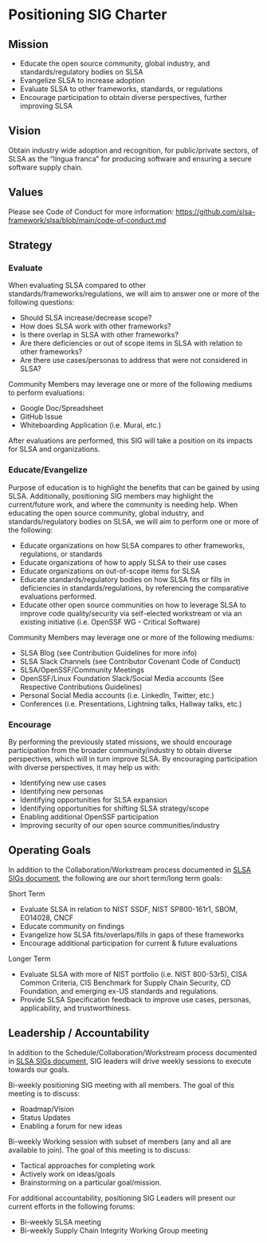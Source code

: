 # Positioning SIG Charter

## Mission
- Educate the open source community, global industry, and standards/regulatory bodies on SLSA
- Evangelize SLSA to increase adoption
- Evaluate SLSA to other frameworks, standards, or regulations
- Encourage participation to obtain diverse perspectives, further improving SLSA

## Vision
Obtain industry wide adoption and recognition, for public/private sectors, of SLSA as the “lingua franca” for producing software and ensuring a secure software supply chain.  

## Values
Please see Code of Conduct for more information: https://github.com/slsa-framework/slsa/blob/main/code-of-conduct.md

## Strategy

### Evaluate
When evaluating SLSA compared to other standards/frameworks/regulations, we will aim to answer one or more of the following questions: 
- Should SLSA increase/decrease scope?
- How does SLSA work with other frameworks? 
- Is there overlap in SLSA with other frameworks?
- Are there deficiencies or out of scope items in SLSA with relation to other frameworks?
- Are there use cases/personas to address that were not considered in SLSA?

Community Members may leverage one or more of the following mediums to perform evaluations:  
- Google Doc/Spreadsheet
- GitHub Issue
- Whiteboarding Application (i.e. Mural, etc.) 

After evaluations are performed, this SIG will take a position on its impacts for SLSA and organizations.

### Educate/Evangelize
Purpose of education is to highlight the benefits that can be gained by using SLSA. Additionally, positioning SIG members may highlight the current/future work, and where the community is needing help.  When educating the open source community, global industry, and standards/regulatory bodies on SLSA, we will aim to perform one or more of the following:

- Educate organizations on how SLSA compares to other frameworks, regulations, or standards
- Educate organizations of how to apply SLSA to their use cases
- Educate organizations on out-of-scope items for SLSA
- Educate standards/regulatory bodies on how SLSA fits or fills in deficiencies in standards/regulations, by referencing the comparative evaluations performed.
- Educate other open source communities on how to leverage SLSA to improve code quality/security via self-elected workstream or via an existing initiative (i.e. OpenSSF WG - Critical Software)

Community Members may leverage one or more of the following mediums:  
- SLSA Blog (see Contribution Guidelines for more info)
- SLSA Slack Channels (see Contributor Covenant Code of Conduct)
- SLSA/OpenSSF/Community Meetings
- OpenSSF/Linux Foundation Slack/Social Media accounts (See Respective Contributions Guidelines)
- Personal Social Media accounts (i.e. LinkedIn, Twitter, etc.)
- Conferences (i.e. Presentations, Lightning talks, Hallway talks, etc.)

### Encourage
By performing the previously stated missions, we should encourage participation from the broader community/industry to obtain diverse perspectives, which will in turn improve SLSA. By encouraging participation with diverse perspectives, it may help us with:

- Identifying new use cases 
- Identifying new personas
- Identifying opportunities for SLSA expansion
- Identifying opportunities for shifting SLSA strategy/scope
- Enabling additional OpenSSF participation
- Improving security of our open source communities/industry

## Operating Goals
In addition to the Collaboration/Workstream process documented in [SLSA SIGs document](https://docs.google.com/document/d/1L1gEJMBIvE0IbpFi23FOUByDYlItSYPPJmKdhvJQYsg/edit#heading=h.1hce59kd4nn0), the following are our short term/long term goals:

Short Term 
- Evaluate SLSA in relation to NIST SSDF, NIST SP800-161r1, SBOM, EO14028, CNCF
- Educate community on findings
- Evangelize how SLSA fits/overlaps/fills in gaps of these frameworks
- Encourage additional participation for current & future evaluations

Longer Term
- Evaluate SLSA with more of NIST portfolio (i.e. NIST 800-53r5), CISA Common Criteria, CIS Benchmark for Supply Chain Security, CD Foundation, and emerging ex-US standards and regulations.
- Provide SLSA Specification feedback to improve use cases, personas, applicability, and trustworthiness.  

## Leadership / Accountability
In addition to the Schedule/Collaboration/Workstream process documented in [SLSA SIGs document](https://docs.google.com/document/d/1L1gEJMBIvE0IbpFi23FOUByDYlItSYPPJmKdhvJQYsg/edit#heading=h.1hce59kd4nn0), SIG leaders will drive weekly sessions to execute towards our goals.

Bi-weekly positioning SIG meeting with all members.  The goal of this meeting is to discuss:
- Roadmap/Vision
- Status Updates
- Enabling a forum for new ideas

Bi-weekly Working session with subset of members (any and all are available to join).  The goal of this meeting is to discuss:
- Tactical approaches for completing work
- Actively work on ideas/goals
- Brainstorming on a particular goal/mission.

For additional accountability, positioning SIG Leaders will present our current efforts in the following forums:
- Bi-weekly SLSA meeting
- Bi-weekly Supply Chain Integrity Working Group meeting
